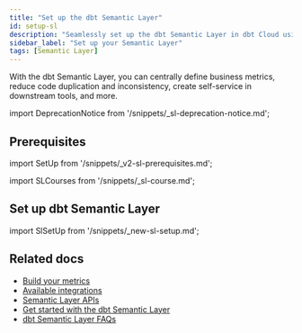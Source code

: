 ```yaml
---
title: "Set up the dbt Semantic Layer"
id: setup-sl
description: "Seamlessly set up the dbt Semantic Layer in dbt Cloud using intuitive navigation."
sidebar_label: "Set up your Semantic Layer"
tags: [Semantic Layer]
---
```


With the dbt Semantic Layer, you can centrally define business metrics, reduce code duplication and inconsistency, create self-service in downstream tools, and more. 

<VersionBlock lastVersion="1.5">

import DeprecationNotice from '/snippets/_sl-deprecation-notice.md';

<DeprecationNotice />
 
 </VersionBlock>

## Prerequisites

import SetUp from '/snippets/_v2-sl-prerequisites.md';

<SetUp/>

import SLCourses from '/snippets/_sl-course.md';

<SLCourses/>

## Set up dbt Semantic Layer

import SlSetUp from '/snippets/_new-sl-setup.md';  

<SlSetUp/>

<!--
1. Create a new environment in dbt Cloud by selecting **Deploy** and then **Environments**.
2. Select **dbt Version 1.6** (or the latest) and enter your deployment credentials.
3. To configure the new Semantic Layer, you must have a successful run in your new environment. We recommend running `dbt ls` since `dbt build` won’t succeed until you’ve created and defined semantic models and metrics.
4. To enable the dbt Semantic Layer, go to the **Account Settings** page and then select the specific project you want to enable the Semantic Layer for.
5. In the **Project Details** page, select **Configure Semantic Layer.** This will prompt you to enter data platform connection credentials for the Semantic Layer and select the environment where you want to enable the Semantic Layer. We recommend using a less privileged set of credentials when setting up your connection. The semantic layer requires SELECT and CREATE TABLE permissions.
6. After you’ve entered your credentials, you should see connection information that will allow you to connect to downstream tools. If the tool you are using can connect with JDBC, you can save the **JDBC URL** or each of the individual components provided (e.g., environment id, host). Alternatively, if the tool you connect to uses the Semantic Layer GraphQL API, save the GraphQL API host information.
7. Next, go back to the **Project Details** page and select **Generate Service Token** to create a Semantic Layer service token. Save this token for later.
8. You’re done 🎉! The semantic layer should is now enabled for your project. 
-->

## Related docs

- [Build your metrics](/docs/build/build-metrics-intro)
- [Available integrations](/docs/cloud-integrations/avail-sl-integrations)
- [Semantic Layer APIs](/docs/dbt-cloud-apis/sl-api-overview)
- [Get started with the dbt Semantic Layer](/guides/sl-snowflake-qs)
- [dbt Semantic Layer FAQs](/docs/use-dbt-semantic-layer/sl-faqs)
